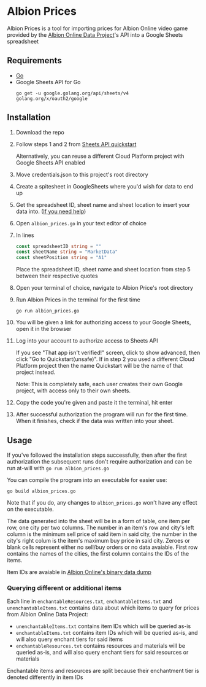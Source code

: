 # Albion Prices

Albion Prices is a tool for importing prices for Albion Online video game provided by the [Albion Online Data Project](https://www.albion-online-data.com/)'s API into a Google Sheets spreadsheet

## Requirements

* [Go](https://golang.org/dl/)
* Google Sheets API for Go
  ```shell
  go get -u google.golang.org/api/sheets/v4 golang.org/x/oauth2/google
  ```

## Installation

1. Download the repo
2. Follow steps 1 and 2 from [Sheets API quickstart](https://developers.google.com/sheets/api/quickstart/go)

   Alternatively, you can reuse a different Cloud Platform project with Google Sheets API enabled
3. Move credentials.json to this project's root directory
4. Create a spitesheet in GoogleSheets where you'd wish for data to end up
5. Get the spreadsheet ID, sheet name and sheet location to insert your data into. ([If you need help](https://developers.google.com/sheets/api/guides/concepts))
6. Open `albion_prices.go` in your text editor of choice
7. In lines

   ```go
   const spreadsheetID string = ""
   const sheetName string = "MarketData"
   const sheetPosition string = "A1"
   ```

   Place the spreadsheet ID, sheet name and sheet location from step 5 between their respective quotes
8. Open your terminal of choice, navigate to Albion Price's root directory
9. Run Albion Prices in the terminal for the first time

   ```shell
   go run albion_prices.go
   ```
10. You will be given a link for authorizing access to your Google Sheets, open it in the browser
11. Log into your account to authorize access to Sheets API
   
    If you see "That app isn't verified!" screen, click to show advanced, then click "Go to Quickstart(unsafe)". If in step 2 you used a different Cloud Platform project then the name Quickstart will be the name of that project instead. 
    
    Note: This is completely safe, each user creates their own Google project, with access only to their own sheets.
12. Copy the code you're given and paste it the terminal, hit enter
13. After successful authorization the program will run for the first time. When it finishes, check if the data was written into your sheet.

## Usage

If you've followed the installation steps successfully, then after the first authorization the subsequent runs don't require authorization and can be run at-will with `go run albion_prices.go`

You can compile the program into an executable for easier use:
```shell
go build albion_prices.go
```
Note that if you do, any changes to `albion_prices.go` won't have any effect on the executable.

The data generated into the sheet will be in a form of table, one item per row, one city per two columns. The number in an item's row and city's left column is the minimum sell price of said item in said city, the number in the city's right colum is the item's maximum buy price in said city. Zeroes or blank cells represent either no sell/buy orders or no data avaiable. First row contains the names of the cities, the first column contains the IDs of the items.

Item IDs are avaiable in [Albion Online's binary data dump](https://github.com/broderickhyman/ao-bin-dumps/blob/master/formatted/items.txt)

### Querying different or additional items

Each line in `enchantableResources.txt`, `enchantableItems.txt` and `unenchantableItems.txt` contains data about which items to query for prices from Albion Online Data Project:

* `unenchantableItems.txt` contains item IDs which will be queried as-is
* `enchantableItems.txt` contains item IDs which will be queried as-is, and will also query enchant tiers for said items
* `enchantableResources.txt` contains resources and materials will be queried as-is, and will also query enchant tiers for said resources or materials

Enchantable items and resources are split because their enchantment tier is denoted differently in item IDs
